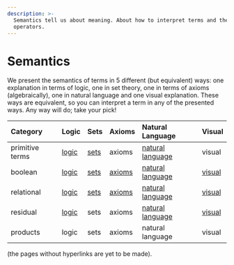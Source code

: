 ```yaml
---
description: >-
  Semantics tell us about meaning. About how to interpret terms and their
  operators.
---
```


# Semantics

We present the semantics of terms in 5 different \(but equivalent\) ways: one explanation in terms of logic, one in set theory, one in terms of axioms \(algebraically\), one in natural language and one visual explanation. These ways are equivalent, so you can interpret a term in any of the presented ways. Any way will do; take your pick!

| Category | Logic | Sets | Axioms | Natural Language | Visual |
| :--- | :--- | :--- | :--- | :--- | :--- |
| primitive terms | [logic](semantics-in-logic/primitive-terms.md) | [sets](semantics-in-sets/primitive-terms-in-set-theory.md) | axioms | [natural language](semantics-in-natural-language/primitive-terms-in-natural-language.md) | visual |
| boolean | [logic](semantics-in-logic/boolean-operators.md) | [sets](semantics-in-sets/boolean-operators-sets.md) | [axioms](semantics-in-algebra/boolean-operators-in-algebra.md) | [natural language](semantics-in-natural-language/boolean-operators-in-natural-language.md) | [visual](semantics-visualized/semantics-of-boolean-operators-visualized.md) |
| relational | [logic](semantics-in-logic/relational-operators.md) | [sets](semantics-in-sets/relational-operators-in-set-theory.md) | [axioms](semantics-in-algebra/relational-operators-in-algebra.md) | [natural language](semantics-in-natural-language/relational-operators-in-natural-language.md) | [visual](semantics-visualized/semantics-of-relational-operators-visualized.md) |
| residual | [logic](semantics-in-logic/residual-operators.md) | sets | axioms | [natural language](semantics-in-natural-language/residual-operators.md) | [visual](semantics-visualized/semantics-visualized.md) |
| products | logic | sets | axioms | natural language | visual |

\(the pages without hyperlinks are yet to be made\).

